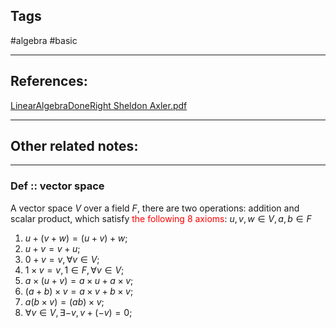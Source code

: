 
## Tags
#algebra #basic

---

## References:
[LinearAlgebraDoneRight Sheldon Axler.pdf](hook://file/TrNmSZ0xb?p=YmFzZSBmb3IgYWxnZWJyYSBhbmQgbnVtYmVyIHRob2VyeS9MaW5lYXIgYWxnZWJyYQ==&n=LinearAlgebraDoneRight%20Sheldon%20Axler%2Epdf#p=18&x=0&y=0&s=199&e=212)

---
## Other related notes:


---
### Def :: vector space
A vector space $V$ over a field $F$, there are two operations: addition and scalar product, which satisfy <font color="#ff0000">the following 8 axioms</font>: $u,v,w\in V, a,b\in F$
1. $u+(v+w)=(u+v)+w$;
2. $u+v=v+u$;
3. $0+v=v, \forall v\in V$;
4. $1\times v=v,1\in F,\forall v\in V$;
5. $a\times(u+v)=a\times u+a\times v$;
6. $(a+b)\times v=a\times v+b\times v$;
7. $a(b\times v)=(ab)\times v$;
8. $\forall v\in V, \exists -v, v+(-v)=0$;